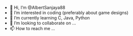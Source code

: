 - 👋 Hi, I’m @AlbertSanjaya88
- 👀 I’m interested in coding (preferably about game designs)
- 🌱 I’m currently learning C, Java, Python
- 💞️ I’m looking to collaborate on ...
- 📫 How to reach me ...

<!---
AlbertSanjaya88/AlbertSanjaya88 is a ✨ special ✨ repository because its `README.md` (this file) appears on your GitHub profile.
You can click the Preview link to take a look at your changes.
--->
